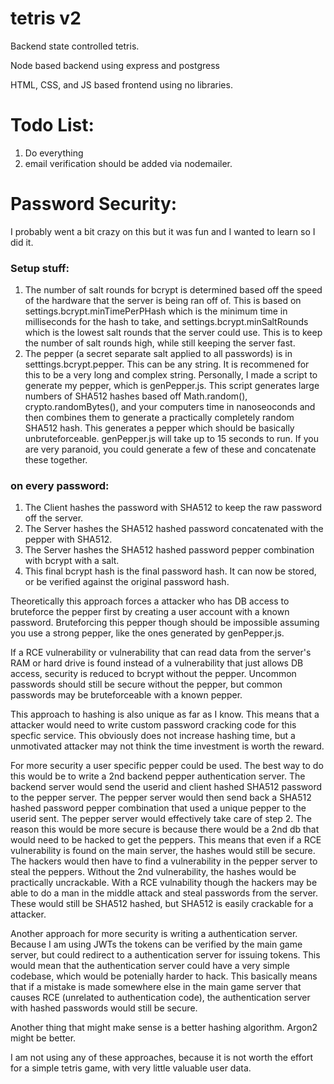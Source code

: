 # tetris v2

Backend state controlled tetris.

Node based backend using express and postgress

HTML, CSS, and JS based frontend using no libraries.

# Todo List:
1. Do everything
2. email verification should be added via nodemailer.

# Password Security:

I probably went a bit crazy on this but it was fun and I wanted to learn so I did it.

### Setup stuff:

1. The number of salt rounds for bcrypt is determined based off the speed of the hardware that the server is being ran off of. This is based on settings.bcrypt.minTimePerPHash which is the minimum time in milliseconds for the hash to take, and settings.bcrypt.minSaltRounds which is the lowest salt rounds that the server could use. This is to keep the number of salt rounds high, while still keeping the server fast.
1. The pepper (a secret separate salt applied to all passwords) is in setttings.bcrypt.pepper. This can be any string. It is recommened for this to be a very long and complex string. Personally, I made a script to generate my pepper, which is genPepper.js. This script generates large numbers of SHA512 hashes based off Math.random(), crypto.randomBytes(), and your computers time in nanoseoconds and then combines them to generate a practically completely random SHA512 hash. This generates a pepper which should be basically unbruteforceable. genPepper.js will take up to 15 seconds to run. If you are very paranoid, you could generate a few of these and concatenate these together.


### on every password:

1. The Client hashes the password with SHA512 to keep the raw password off the server.
1. The Server hashes the SHA512 hashed password concatenated with the pepper with SHA512.
1. The Server hashes the SHA512 hashed password pepper combination with bcrypt with a salt.
1. This final bcrypt hash is the final password hash. It can now be stored, or be verified against the original password hash.

Theoretically this approach forces a attacker who has DB access to bruteforce the pepper first by creating a user account with a known password. Bruteforcing this pepper though should be impossible assuming you use a strong pepper, like the ones generated by genPepper.js.

If a RCE vulnerability or vulnerability that can read data from the server's RAM or hard drive is found instead of a vulnerability that just allows DB access, security is reduced to bcrypt without the pepper. Uncommon passwords should still be secure without the pepper, but common passwords may be bruteforceable with a known pepper.

This approach to hashing is also unique as far as I know. This means that a attacker would need to write custom password cracking code for this specfic service. This obviously does not increase hashing time, but a unmotivated attacker may not think the time investment is worth the reward.

For more security a user specific pepper could be used. The best way to do this would be to write a 2nd backend pepper authentication server. The backend server would send the userid and client hashed SHA512 password to the pepper server. The pepper server would then send back a SHA512 hashed password pepper combination that used a unique pepper to the userid sent. The pepper server would effectively take care of step 2. The reason this would be more secure is because there would be a 2nd db that would need to be hacked to get the peppers. This means that even if a RCE vulnerability is found on the main server, the hashes would still be secure. The hackers would then have to find a vulnerability in the pepper server to steal the peppers. Without the 2nd vulnerability, the hashes would be practically uncrackable. With a RCE vulnability though the hackers may be able to do a man in the middle attack and steal passwords from the server. These would still be SHA512 hashed, but SHA512 is easily crackable for a attacker.

Another approach for more security is writing a authentication server. Because I am using JWTs the tokens can be verified by the main game server, but could redirect to a authentication server for issuing tokens. This would mean that the authentication server could have a very simple codebase, which would be potenially harder to hack. This basically means that if a mistake is made somewhere else in the main game server that causes RCE (unrelated to authentication code), the authentication server with hashed passwords would still be secure.

Another thing that might make sense is a better hashing algorithm. Argon2 might be better.

I am not using any of these approaches, because it is not worth the effort for a simple tetris game, with very little valuable user data.
